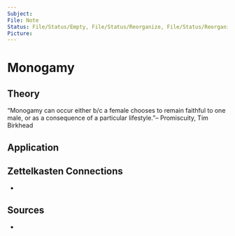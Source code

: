 ```yaml
---
Subject: 
File: Note
Status: File/Status/Empty, File/Status/Reorganize, File/Status/Reorganize, File/Status/Recategorize, File/Status/Summarize, File/Status/Structuralize
Picture: 
---
```


# Monogamy

## Theory




“Monogamy can occur either b/c a female chooses to remain faithful to one male, or as a consequence of a particular lifestyle.”– Promiscuity, Tim Birkhead


## Application


## Zettelkasten Connections
- 

## Sources
- 







